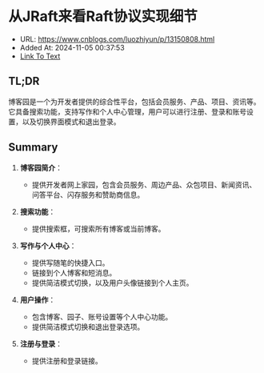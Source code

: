 # 从JRaft来看Raft协议实现细节
- URL: https://www.cnblogs.com/luozhiyun/p/13150808.html
- Added At: 2024-11-05 00:37:53
- [Link To Text](2024-11-05-从jraft来看raft协议实现细节_raw.md)

## TL;DR
博客园是一个为开发者提供的综合性平台，包括会员服务、产品、项目、资讯等。它具备搜索功能，支持写作和个人中心管理，用户可以进行注册、登录和账号设置，以及切换界面模式和退出登录。

## Summary
1. **博客园简介**：
   - 提供开发者网上家园，包含会员服务、周边产品、众包项目、新闻资讯、问答平台、闪存服务和赞助商信息。

2. **搜索功能**：
   - 提供搜索框，可搜索所有博客或当前博客。

3. **写作与个人中心**：
   - 提供写随笔的快捷入口。
   - 链接到个人博客和短消息。
   - 提供简洁模式切换，以及用户头像链接到个人主页。

4. **用户操作**：
   - 包含博客、园子、账号设置等个人中心功能。
   - 提供简洁模式切换和退出登录选项。

5. **注册与登录**：
   - 提供注册和登录链接。
